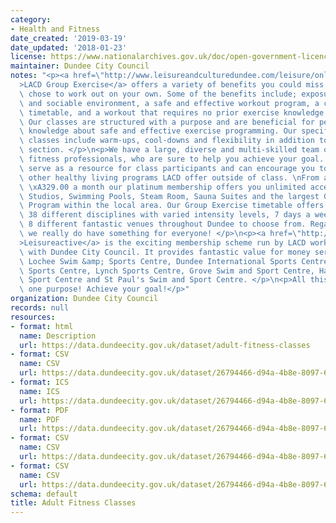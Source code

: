 ```yaml
---
category:
- Health and Fitness
date_created: '2019-03-19'
date_updated: '2018-01-23'
license: https://www.nationalarchives.gov.uk/doc/open-government-licence/version/3/
maintainer: Dundee City Council
notes: "<p><a href=\"http://www.leisureandculturedundee.com/leisure/onlinebooking\"\
  >LACD Group Exercise</a> offers a variety of benefits you could miss out on if you\
  \ chose to work out on your own. Some of the benefits include; exposure to a fun\
  \ and sociable environment, a safe and effective workout program, a consistent exercise\
  \ timetable, and a workout that requires no prior exercise knowledge or experience.\
  \ Our classes are structured with a purpose and are beneficial for people with limited\
  \ knowledge about safe and effective exercise programming. Our specifically designed\
  \ classes include warm-ups, cool-downs and flexibility in addition to the conditioning\
  \ section. </p>\n<p>We have a large, diverse and multi-skilled team of highly qualified\
  \ fitness professionals, who are sure to help you achieve your goal. They will also\
  \ serve as a resource for class participants and can encourage you to engage in\
  \ other healthy living programs LACD offer outside of class. \nFrom as little as\
  \ \xA329.00 a month our platinum membership offers you unlimited access to our Fitness\
  \ Studios, Swimming Pools, Steam Room, Sauna Suites and the largest Group Exercise\
  \ Program within the local area. Our Group Exercise timetable offers over 120 classes,\
  \ 38 different disciplines with varied intensity levels, 7 days a week and we have\
  \ 8 different fantastic venues throughout Dundee to choose from. Regardless of ability\
  \ we really do have something for everyone! </p>\n<p><a href=\"http://www.leisureandculturedundee.com/leisure/leisure-active\"\
  >Leisureactive</a> is the exciting membership scheme run by LACD working in partnership\
  \ with Dundee City Council. It provides fantastic value for money services in Olympia,\
  \ Lochee Swim &amp; Sports Centre, Dundee International Sports Centre (DISC), Douglas\
  \ Sports Centre, Lynch Sports Centre, Grove Swim and Sport Centre, Harris Swim and\
  \ Sport Centre and St Paul's Swim and Sport Centre. </p>\n<p>All this designed for\
  \ one purpose! Achieve your goal!</p>"
organization: Dundee City Council
records: null
resources:
- format: html
  name: Description
  url: https://data.dundeecity.gov.uk/dataset/adult-fitness-classes
- format: CSV
  name: CSV
  url: https://data.dundeecity.gov.uk/dataset/26794466-d94a-4b8e-8097-6172b97d5977/resource/9b0b8f3e-d241-4df4-8c93-a78e2538b0be/download/afc-aprjun18.csv
- format: ICS
  name: ICS
  url: https://data.dundeecity.gov.uk/dataset/26794466-d94a-4b8e-8097-6172b97d5977/resource/ae76db27-2a7d-4b06-8381-4fc10580f5bc/download/lacd-adult-fitness-class-timetable.ics
- format: PDF
  name: PDF
  url: https://data.dundeecity.gov.uk/dataset/26794466-d94a-4b8e-8097-6172b97d5977/resource/dd01fe84-b461-4993-85db-b3e3aea068e5/download/adultclasses_apr-jun18.pdf
- format: CSV
  name: CSV
  url: https://data.dundeecity.gov.uk/dataset/26794466-d94a-4b8e-8097-6172b97d5977/resource/ddd480b2-0807-40bf-a14c-a70bb383a4de/download/fitness-class-descriptions.csv
- format: CSV
  name: CSV
  url: https://data.dundeecity.gov.uk/dataset/26794466-d94a-4b8e-8097-6172b97d5977/resource/ebce62a0-9840-4b06-9855-30bafadbbe79/download/lacd-fitness-class-locations.csv
schema: default
title: Adult Fitness Classes
---
```

